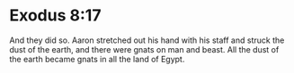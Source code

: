 # Exodus 8:17

And they did so. Aaron stretched out his hand with his staff and struck the dust of the earth, and there were gnats on man and beast. All the dust of the earth became gnats in all the land of Egypt.
